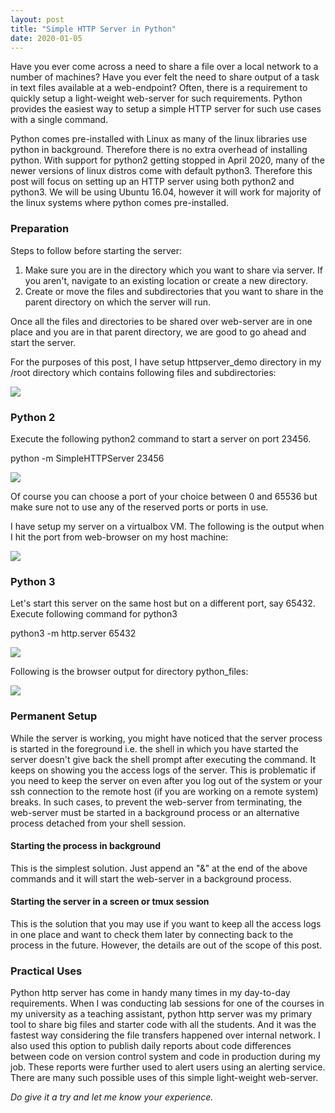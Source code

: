 ```yaml
---
layout: post
title: "Simple HTTP Server in Python"
date: 2020-01-05
---
```


Have you ever come across a need to share a file over a local network to a number of machines? Have you ever felt the need to share output of a task in text files available at a web-endpoint? Often, there is a requirement to quickly setup a light-weight web-server for such requirements. Python provides the easiest way to setup a simple HTTP server for such use cases with a single command.  
  
Python comes pre-installed with Linux as many of the linux libraries use python in background. Therefore there is no extra overhead of installing python. With support for python2 getting stopped in April 2020, many of the newer versions of linux distros come with default python3. Therefore this post will focus on setting up an HTTP server using both python2 and python3. We will be using Ubuntu 16.04, however it will work for majority of the linux systems where python comes pre-installed.  
  


###  Preparation

Steps to follow before starting the server:  


  1. Make sure you are in the directory which you want to share via server. If you aren't, navigate to an existing location or create a new directory.
  2. Create or move the files and subdirectories that you want to share in the parent directory on which the server will run.

Once all the files and directories to be shared over web-server are in one place and you are in that parent directory, we are good to go ahead and start the server.  
  
For the purposes of this post, I have setup httpserver_demo directory in my /root directory which contains following files and subdirectories:  


[![](https://blogger.googleusercontent.com/img/b/R29vZ2xl/AVvXsEhCmADoucJEdjCJZLhs4AYpWgGGUgNkZfWNvOWlplnpEt6sYAtMQkbUgckRUKNXtu0itMTvuyniKDdsz74O6DYyh3y51XcAqxb7ENbP8MriteCQQ78xaFS9W0r88s0S7E0-SgtIxppeh1BN/s640/Screen+Shot+2020-01-05+at+6.40.58+PM.png)](https://blogger.googleusercontent.com/img/b/R29vZ2xl/AVvXsEhCmADoucJEdjCJZLhs4AYpWgGGUgNkZfWNvOWlplnpEt6sYAtMQkbUgckRUKNXtu0itMTvuyniKDdsz74O6DYyh3y51XcAqxb7ENbP8MriteCQQ78xaFS9W0r88s0S7E0-SgtIxppeh1BN/s1600/Screen+Shot+2020-01-05+at+6.40.58+PM.png)

  
  


###  Python 2

Execute the following python2 command to start a server on port 23456.  


python -m SimpleHTTPServer 23456 

  


[![](https://blogger.googleusercontent.com/img/b/R29vZ2xl/AVvXsEgmycSqns-6R7148AFGOw7zsHsvjC3HZg7ky26_VNrlGjF8upgV4Lp8M-hTJj-miuAhnjiGLFOBzaFbmfA8iNeaGSryL8HmiwMroQchDUbXR1lpxgbXQicAf_r6CBiXfmtJLSw19Pik6fjt/s640/Screen+Shot+2020-01-05+at+6.53.42+PM.png)](https://blogger.googleusercontent.com/img/b/R29vZ2xl/AVvXsEgmycSqns-6R7148AFGOw7zsHsvjC3HZg7ky26_VNrlGjF8upgV4Lp8M-hTJj-miuAhnjiGLFOBzaFbmfA8iNeaGSryL8HmiwMroQchDUbXR1lpxgbXQicAf_r6CBiXfmtJLSw19Pik6fjt/s1600/Screen+Shot+2020-01-05+at+6.53.42+PM.png)

  
Of course you can choose a port of your choice between 0 and 65536 but make sure not to use any of the reserved ports or ports in use.  
  
I have setup my server on a virtualbox VM. The following is the output when I hit the port from web-browser on my host machine:  
  


[![](https://blogger.googleusercontent.com/img/b/R29vZ2xl/AVvXsEgO9o0l8bfXw0j9YW6Hz9RdXs16defHEE5XJHIgZf2-56RY-owuIY74UZefgq49EFOBPoVCbLJOqcw28xA15rvHb6Jj3OYo089X0eSYF46SCUv6nd3LuhzO6DqqewnDzFxKsJ_4HDk4ocss/s640/Screen+Shot+2020-01-05+at+6.48.41+PM.png)](https://blogger.googleusercontent.com/img/b/R29vZ2xl/AVvXsEgO9o0l8bfXw0j9YW6Hz9RdXs16defHEE5XJHIgZf2-56RY-owuIY74UZefgq49EFOBPoVCbLJOqcw28xA15rvHb6Jj3OYo089X0eSYF46SCUv6nd3LuhzO6DqqewnDzFxKsJ_4HDk4ocss/s1600/Screen+Shot+2020-01-05+at+6.48.41+PM.png)

###  Python 3

Let's start this server on the same host but on a different port, say 65432. Execute following command for python3  


python3 -m http.server 65432 

  


[![](https://blogger.googleusercontent.com/img/b/R29vZ2xl/AVvXsEgFBZIMv7PtfW-tHnvPvy5390ZAej5z_s-ERWEwRTzjWxB7sPtkpQFwd_tnKbV3swedPpvebPAWgQc2g1-WytuIvP_8pba-1oVfZE2TYv2HLtcKwAtvnNbZ8H8NVZnZQl9_Yv89biHlt5LP/s640/Screen+Shot+2020-01-05+at+6.56.37+PM.png)](https://blogger.googleusercontent.com/img/b/R29vZ2xl/AVvXsEgFBZIMv7PtfW-tHnvPvy5390ZAej5z_s-ERWEwRTzjWxB7sPtkpQFwd_tnKbV3swedPpvebPAWgQc2g1-WytuIvP_8pba-1oVfZE2TYv2HLtcKwAtvnNbZ8H8NVZnZQl9_Yv89biHlt5LP/s1600/Screen+Shot+2020-01-05+at+6.56.37+PM.png)

  
Following is the browser output for directory python_files:  
  


[![](https://blogger.googleusercontent.com/img/b/R29vZ2xl/AVvXsEhJRGlciXtqRmzzuUbs5BAvy4fljjIOoaTri5uIuov4dfmzqzv_iY0aXdR5_lmXtDICyNME50WPTiBxRQF4h_Qcs5bPOXYWoUgkAKfmGT_8qXP9tRPlhyZeeyE59Z0EPcSAI0xcgusAhejy/s640/Screen+Shot+2020-01-05+at+6.57.56+PM.png)](https://blogger.googleusercontent.com/img/b/R29vZ2xl/AVvXsEhJRGlciXtqRmzzuUbs5BAvy4fljjIOoaTri5uIuov4dfmzqzv_iY0aXdR5_lmXtDICyNME50WPTiBxRQF4h_Qcs5bPOXYWoUgkAKfmGT_8qXP9tRPlhyZeeyE59Z0EPcSAI0xcgusAhejy/s1600/Screen+Shot+2020-01-05+at+6.57.56+PM.png)

  


###  Permanent Setup

While the server is working, you might have noticed that the server process is started in the foreground i.e. the shell in which you have started the server doesn't give back the shell prompt after executing the command. It keeps on showing you the access logs of the server. This is problematic if you need to keep the server on even after you log out of the system or your ssh connection to the remote host (if you are working on a remote system) breaks. In such cases, to prevent the web-server from terminating, the web-server must be started in a background process or an alternative process detached from your shell session.  


####  Starting the process in background

This is the simplest solution. Just append an "&" at the end of the above commands and it will start the web-server in a background process.   


####  Starting the server in a screen or tmux session

This is the solution that you may use if you want to keep all the access logs in one place and want to check them later by connecting back to the process in the future. However, the details are out of the scope of this post.  
  


###  Practical Uses

Python http server has come in handy many times in my day-to-day requirements. When I was conducting lab sessions for one of the courses in my university as a teaching assistant, python http server was my primary tool to share big files and starter code with all the students. And it was the fastest way considering the file transfers happened over internal network. I also used this option to publish daily reports about code differences between code on version control system and code in production during my job. These reports were further used to alert users using an alerting service. There are many such possible uses of this simple light-weight web-server.  
  
_Do give it a try and let me know your experience._

